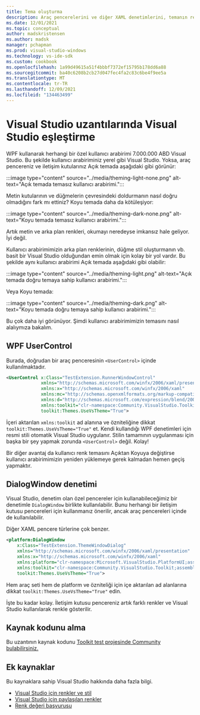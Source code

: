 ```yaml
---
title: Tema oluşturma
description: Araç pencerelerini ve diğer XAML denetimlerini, temanın renk temaları Visual Studio şekilde düzgün bir şekilde tema.
ms.date: 12/01/2021
ms.topic: conceptual
author: madskristensen
ms.author: madsk
manager: pchapman
ms.prod: visual-studio-windows
ms.technology: vs-ide-sdk
ms.custom: cookbook
ms.openlocfilehash: 1a99d49615a51f4bbbf7372ef15795b178dd6a88
ms.sourcegitcommit: ba40c6208b2cb27d047fec4fa2c83c6be4f9ee5a
ms.translationtype: MT
ms.contentlocale: tr-TR
ms.lasthandoff: 12/09/2021
ms.locfileid: "134463499"
---
```

# <a name="matching-visual-studio-themes-in-visual-studio-extensions"></a>Visual Studio uzantılarında Visual Studio eşleştirme

WPF kullanarak herhangi bir özel kullanıcı arabirimi 7.000.000 ABD Visual Studio. Bu şekilde kullanıcı arabiriminiz yerel gibi Visual Studio. Yoksa, araç pencereniz ve iletişim kutularınız Açık temada aşağıdaki gibi görünür:

:::image type="content" source="../media/theming-light-none.png" alt-text="Açık temada temasız kullanıcı arabirimi.":::

Metin kutularının ve düğmelerin çevresindeki doldurmanın nasıl doğru olmadığını fark mı ettiniz? Koyu temada daha da kötüleşiyor:

:::image type="content" source="../media/theming-dark-none.png" alt-text="Koyu temada temasız kullanıcı arabirimi.":::

Artık metin ve arka plan renkleri, okumayı neredeyse imkansız hale geliyor. İyi değil.

Kullanıcı arabirimimizin arka plan renklerinin, düğme stil oluşturmanın vb. basit bir Visual Studio olduğundan emin olmak için kolay bir yol vardır. Bu şekilde aynı kullanıcı arabirimi Açık temada aşağıdaki gibi olabilir:

:::image type="content" source="../media/theming-light.png" alt-text="Açık temada doğru temaya sahip kullanıcı arabirimi.":::

Veya Koyu temada:

:::image type="content" source="../media/theming-dark.png" alt-text="Koyu temada doğru temaya sahip kullanıcı arabirimi.":::

Bu çok daha iyi görünüyor. Şimdi kullanıcı arabirimimizin temasını nasıl alalıymıza bakalım.

## <a name="wpf-usercontrol"></a>WPF UserControl
Burada, doğrudan bir araç penceresinin `<UserControl>` içinde kullanılmaktadır.

```xml
<UserControl x:Class="TestExtension.RunnerWindowControl"
             xmlns="http://schemas.microsoft.com/winfx/2006/xaml/presentation"
             xmlns:x="http://schemas.microsoft.com/winfx/2006/xaml"
             xmlns:mc="http://schemas.openxmlformats.org/markup-compatibility/2006"
             xmlns:d="http://schemas.microsoft.com/expression/blend/2008"
             xmlns:toolkit="clr-namespace:Community.VisualStudio.Toolkit;assembly=Community.VisualStudio.Toolkit"
             toolkit:Themes.UseVsTheme="True">
```

İçeri aktarılan `xmlns:toolkit` ad alanına ve özniteliğine dikkat `toolkit:Themes.UseVsTheme="True"` et. Kendi kullandığı WPF denetimleri için resmi stili otomatik Visual Studio uygulanır. Stilin tamamının uygulanması için başka bir şey yapmak zorunda `<UserControl>` değil. Kolay!

Bir diğer avantaj da kullanıcı renk temasını Açıktan Koyuya değiştirse kullanıcı arabirimimizin yeniden yüklemeye gerek kalmadan hemen geçiş yapmaktır.

## <a name="dialogwindow-control"></a>DialogWindow denetimi
Visual Studio, denetim olan özel pencereler için kullanabileceğimiz bir denetimle `DialogWindow` birlikte kullanılabilir. Bunu herhangi bir iletişim kutusu pencereleri için kullanmanız önerilir, ancak araç pencereleri içinde de kullanılabilir.

Diğer XAML pencere türlerine çok benzer.

```xml
<platform:DialogWindow 
    x:Class="TestExtension.ThemeWindowDialog"
    xmlns="http://schemas.microsoft.com/winfx/2006/xaml/presentation"
    xmlns:x="http://schemas.microsoft.com/winfx/2006/xaml"
    xmlns:platform="clr-namespace:Microsoft.VisualStudio.PlatformUI;assembly=Microsoft.VisualStudio.Shell.15.0"
    xmlns:toolkit="clr-namespace:Community.VisualStudio.Toolkit;assembly=Community.VisualStudio.Toolkit"
    toolkit:Themes.UseVsTheme="True">
```

Hem araç seti hem de platform ve özniteliği için içe aktarılan ad alanlarına dikkat `toolkit:Themes.UseVsTheme="True"` edin.

İşte bu kadar kolay. İletişim kutusu pencereniz artık farklı renkler ve Visual Studio kullanılarak renkle gösterilir.

## <a name="get-the-source-code"></a>Kaynak kodunu alma
Bu uzantının kaynak kodunu [Toolkit test projesinde Community bulabilirsiniz.](https://github.com/VsixCommunity/Community.VisualStudio.Toolkit/tree/master/demo/VSSDK.TestExtension)

## <a name="additional-resources"></a>Ek kaynaklar
Bu kaynaklara sahip Visual Studio hakkında daha fazla bilgi.

* [Visual Studio için renkler ve stil](../../ux-guidelines/colors-and-styling-for-visual-studio.md)
* [Visual Studio için paylaşılan renkler](../../ux-guidelines/shared-colors-for-visual-studio.md)
* [Renk değeri başvurusu](../../ux-guidelines/color-value-reference-for-visual-studio.md)

